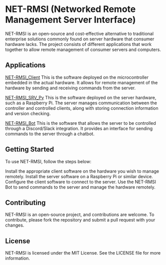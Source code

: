 # NET-RMSI (Networked Remote Management Server Interface)
NET-RMSI is an open-source and cost-effective alternative to traditional enterprise solutions commonly found on server hardware that consumer hardware lacks. The project consists of different applications that work together to allow remote management of consumer servers and computers.

## Applications
[NET-RMSI_Client](https://github.com/NET-RMSI/NET-RMSI_Client)
This is the software deployed on the microcontroller embedded in the actual hardware. It allows for remote management of the hardware by sending and receiving commands from the server.

[NET-RMSI_SRV_Py](https://github.com/NET-RMSI/NET-RMSI_Srv_Py)
This is the software deployed on the server hardware, such as a Raspberry Pi. The server manages communication between the controller and controlled clients, along with storing connection information and version checking.

[NET-RMSI_Bot](https://github.com/NET-RMSI/NET-RMSI_Bot/)
This is the software that allows the server to be controlled through a Discord/Slack integration. It provides an interface for sending commands to the server through a chatbot.

## Getting Started
To use NET-RMSI, follow the steps below:

Install the appropriate client software on the hardware you wish to manage remotely.
Install the server software on a Raspberry Pi or similar device.
Configure the client software to connect to the server.
Use the NET-RMSI Bot to send commands to the server and manage the hardware remotely.

## Contributing
NET-RMSI is an open-source project, and contributions are welcome. To contribute, please fork the repository and submit a pull request with your changes.

## License
NET-RMSI is licensed under the MIT License. See the LICENSE file for more information.